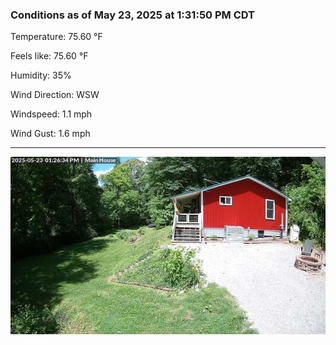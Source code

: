 ### Conditions as of May 23, 2025 at 1:31:50 PM CDT 

Temperature: 75.60 &deg;F

Feels like: 75.60 &deg;F

Humidity: 35%

Wind Direction: WSW

Windspeed: 1.1 mph

Wind Gust: 1.6 mph

---

<img src="./images/latest.jpeg"/>

